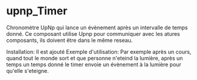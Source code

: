 # upnp_Timer
Chronomètre UpNp qui lance un évènement après un intervalle de temps donné. Ce composant utilise Upnp 
pour communiquer avec les atures composants, ils doivent être dans le même reseau.

Installation:
Il est ajouté 
Exemple d'utilisation:
Par exemple après un cours, quand tout le monde sort et que personne n'eteind la lumière, après un temps un temps donné
le timer envoie un évènement à la lumière pour qu'elle s'eteigne. 
